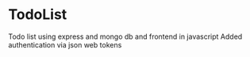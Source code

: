 # TodoList
Todo list using express and mongo db and frontend in javascript
Added authentication via json web tokens
